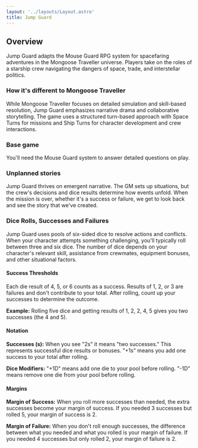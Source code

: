 ```yaml
---
layout: '../layouts/Layout.astro'
title: Jump Guard
---
```


## Overview

Jump Guard adapts the Mouse Guard RPG system for spacefaring adventures in the Mongoose Traveller universe. Players take on the roles of a starship crew navigating the dangers of space, trade, and interstellar politics.

### How it's different to Mongoose Traveller

While Mongoose Traveller focuses on detailed simulation and skill-based resolution, Jump Guard emphasizes narrative drama and collaborative storytelling. The game uses a structured turn-based approach with Space Turns for missions and Ship Turns for character development and crew interactions.

### Base game

You'll need the Mouse Guard system to answer detailed questions on play.

### Unplanned stories

Jump Guard thrives on emergent narrative. The GM sets up situations, but the crew's decisions and dice results determine how events unfold. When the mission is over, whether it's a success or failure, we get to look back and see the story that we've created.

### Dice Rolls, Successes and Failures

Jump Guard uses pools of six-sided dice to resolve actions and conflicts. When your character attempts something challenging, you'll typically roll between three and six dice. The number of dice depends on your character's relevant skill, assistance from crewmates, equipment bonuses, and other situational factors.

#### Success Thresholds

Each die result of 4, 5, or 6 counts as a success. Results of 1, 2, or 3 are failures and don't contribute to your total. After rolling, count up your successes to determine the outcome.

**Example:** Rolling five dice and getting results of 1, 2, 2, 4, 5 gives you two successes (the 4 and 5).

#### Notation

**Successes (s):** When you see "2s" it means "two successes." This represents successful dice results or bonuses. "+1s" means you add one success to your total after rolling.

**Dice Modifiers:** "+1D" means add one die to your pool before rolling. "-1D" means remove one die from your pool before rolling.

#### Margins

**Margin of Success:** When you roll more successes than needed, the extra successes become your margin of success. If you needed 3 successes but rolled 5, your margin of success is 2.

**Margin of Failure:** When you don't roll enough successes, the difference between what you needed and what you rolled is your margin of failure. If you needed 4 successes but only rolled 2, your margin of failure is 2.
